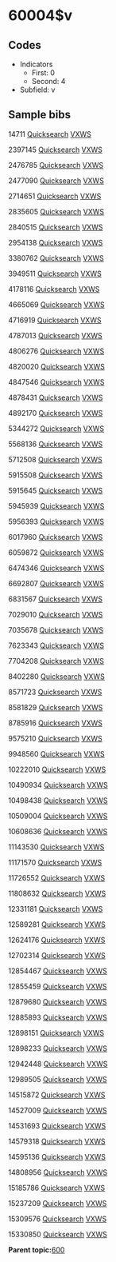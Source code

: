 # 60004$v

## Codes

-   Indicators
    -   First: 0
    -   Second: 4
-   Subfield: v

## Sample bibs

14711 [Quicksearch](https://search.library.yale.edu/catalog/14711) [VXWS](http://prodorbis.library.yale.edu:7014/vxws/GetHoldingsService?bibId=14711)

2397145 [Quicksearch](https://search.library.yale.edu/catalog/2397145) [VXWS](http://prodorbis.library.yale.edu:7014/vxws/GetHoldingsService?bibId=2397145)

2476785 [Quicksearch](https://search.library.yale.edu/catalog/2476785) [VXWS](http://prodorbis.library.yale.edu:7014/vxws/GetHoldingsService?bibId=2476785)

2477090 [Quicksearch](https://search.library.yale.edu/catalog/2477090) [VXWS](http://prodorbis.library.yale.edu:7014/vxws/GetHoldingsService?bibId=2477090)

2714651 [Quicksearch](https://search.library.yale.edu/catalog/2714651) [VXWS](http://prodorbis.library.yale.edu:7014/vxws/GetHoldingsService?bibId=2714651)

2835605 [Quicksearch](https://search.library.yale.edu/catalog/2835605) [VXWS](http://prodorbis.library.yale.edu:7014/vxws/GetHoldingsService?bibId=2835605)

2840515 [Quicksearch](https://search.library.yale.edu/catalog/2840515) [VXWS](http://prodorbis.library.yale.edu:7014/vxws/GetHoldingsService?bibId=2840515)

2954138 [Quicksearch](https://search.library.yale.edu/catalog/2954138) [VXWS](http://prodorbis.library.yale.edu:7014/vxws/GetHoldingsService?bibId=2954138)

3380762 [Quicksearch](https://search.library.yale.edu/catalog/3380762) [VXWS](http://prodorbis.library.yale.edu:7014/vxws/GetHoldingsService?bibId=3380762)

3949511 [Quicksearch](https://search.library.yale.edu/catalog/3949511) [VXWS](http://prodorbis.library.yale.edu:7014/vxws/GetHoldingsService?bibId=3949511)

4178116 [Quicksearch](https://search.library.yale.edu/catalog/4178116) [VXWS](http://prodorbis.library.yale.edu:7014/vxws/GetHoldingsService?bibId=4178116)

4665069 [Quicksearch](https://search.library.yale.edu/catalog/4665069) [VXWS](http://prodorbis.library.yale.edu:7014/vxws/GetHoldingsService?bibId=4665069)

4716919 [Quicksearch](https://search.library.yale.edu/catalog/4716919) [VXWS](http://prodorbis.library.yale.edu:7014/vxws/GetHoldingsService?bibId=4716919)

4787013 [Quicksearch](https://search.library.yale.edu/catalog/4787013) [VXWS](http://prodorbis.library.yale.edu:7014/vxws/GetHoldingsService?bibId=4787013)

4806276 [Quicksearch](https://search.library.yale.edu/catalog/4806276) [VXWS](http://prodorbis.library.yale.edu:7014/vxws/GetHoldingsService?bibId=4806276)

4820020 [Quicksearch](https://search.library.yale.edu/catalog/4820020) [VXWS](http://prodorbis.library.yale.edu:7014/vxws/GetHoldingsService?bibId=4820020)

4847546 [Quicksearch](https://search.library.yale.edu/catalog/4847546) [VXWS](http://prodorbis.library.yale.edu:7014/vxws/GetHoldingsService?bibId=4847546)

4878431 [Quicksearch](https://search.library.yale.edu/catalog/4878431) [VXWS](http://prodorbis.library.yale.edu:7014/vxws/GetHoldingsService?bibId=4878431)

4892170 [Quicksearch](https://search.library.yale.edu/catalog/4892170) [VXWS](http://prodorbis.library.yale.edu:7014/vxws/GetHoldingsService?bibId=4892170)

5344272 [Quicksearch](https://search.library.yale.edu/catalog/5344272) [VXWS](http://prodorbis.library.yale.edu:7014/vxws/GetHoldingsService?bibId=5344272)

5568136 [Quicksearch](https://search.library.yale.edu/catalog/5568136) [VXWS](http://prodorbis.library.yale.edu:7014/vxws/GetHoldingsService?bibId=5568136)

5712508 [Quicksearch](https://search.library.yale.edu/catalog/5712508) [VXWS](http://prodorbis.library.yale.edu:7014/vxws/GetHoldingsService?bibId=5712508)

5915508 [Quicksearch](https://search.library.yale.edu/catalog/5915508) [VXWS](http://prodorbis.library.yale.edu:7014/vxws/GetHoldingsService?bibId=5915508)

5915645 [Quicksearch](https://search.library.yale.edu/catalog/5915645) [VXWS](http://prodorbis.library.yale.edu:7014/vxws/GetHoldingsService?bibId=5915645)

5945939 [Quicksearch](https://search.library.yale.edu/catalog/5945939) [VXWS](http://prodorbis.library.yale.edu:7014/vxws/GetHoldingsService?bibId=5945939)

5956393 [Quicksearch](https://search.library.yale.edu/catalog/5956393) [VXWS](http://prodorbis.library.yale.edu:7014/vxws/GetHoldingsService?bibId=5956393)

6017960 [Quicksearch](https://search.library.yale.edu/catalog/6017960) [VXWS](http://prodorbis.library.yale.edu:7014/vxws/GetHoldingsService?bibId=6017960)

6059872 [Quicksearch](https://search.library.yale.edu/catalog/6059872) [VXWS](http://prodorbis.library.yale.edu:7014/vxws/GetHoldingsService?bibId=6059872)

6474346 [Quicksearch](https://search.library.yale.edu/catalog/6474346) [VXWS](http://prodorbis.library.yale.edu:7014/vxws/GetHoldingsService?bibId=6474346)

6692807 [Quicksearch](https://search.library.yale.edu/catalog/6692807) [VXWS](http://prodorbis.library.yale.edu:7014/vxws/GetHoldingsService?bibId=6692807)

6831567 [Quicksearch](https://search.library.yale.edu/catalog/6831567) [VXWS](http://prodorbis.library.yale.edu:7014/vxws/GetHoldingsService?bibId=6831567)

7029010 [Quicksearch](https://search.library.yale.edu/catalog/7029010) [VXWS](http://prodorbis.library.yale.edu:7014/vxws/GetHoldingsService?bibId=7029010)

7035678 [Quicksearch](https://search.library.yale.edu/catalog/7035678) [VXWS](http://prodorbis.library.yale.edu:7014/vxws/GetHoldingsService?bibId=7035678)

7623343 [Quicksearch](https://search.library.yale.edu/catalog/7623343) [VXWS](http://prodorbis.library.yale.edu:7014/vxws/GetHoldingsService?bibId=7623343)

7704208 [Quicksearch](https://search.library.yale.edu/catalog/7704208) [VXWS](http://prodorbis.library.yale.edu:7014/vxws/GetHoldingsService?bibId=7704208)

8402280 [Quicksearch](https://search.library.yale.edu/catalog/8402280) [VXWS](http://prodorbis.library.yale.edu:7014/vxws/GetHoldingsService?bibId=8402280)

8571723 [Quicksearch](https://search.library.yale.edu/catalog/8571723) [VXWS](http://prodorbis.library.yale.edu:7014/vxws/GetHoldingsService?bibId=8571723)

8581829 [Quicksearch](https://search.library.yale.edu/catalog/8581829) [VXWS](http://prodorbis.library.yale.edu:7014/vxws/GetHoldingsService?bibId=8581829)

8785916 [Quicksearch](https://search.library.yale.edu/catalog/8785916) [VXWS](http://prodorbis.library.yale.edu:7014/vxws/GetHoldingsService?bibId=8785916)

9575210 [Quicksearch](https://search.library.yale.edu/catalog/9575210) [VXWS](http://prodorbis.library.yale.edu:7014/vxws/GetHoldingsService?bibId=9575210)

9948560 [Quicksearch](https://search.library.yale.edu/catalog/9948560) [VXWS](http://prodorbis.library.yale.edu:7014/vxws/GetHoldingsService?bibId=9948560)

10222010 [Quicksearch](https://search.library.yale.edu/catalog/10222010) [VXWS](http://prodorbis.library.yale.edu:7014/vxws/GetHoldingsService?bibId=10222010)

10490934 [Quicksearch](https://search.library.yale.edu/catalog/10490934) [VXWS](http://prodorbis.library.yale.edu:7014/vxws/GetHoldingsService?bibId=10490934)

10498438 [Quicksearch](https://search.library.yale.edu/catalog/10498438) [VXWS](http://prodorbis.library.yale.edu:7014/vxws/GetHoldingsService?bibId=10498438)

10509004 [Quicksearch](https://search.library.yale.edu/catalog/10509004) [VXWS](http://prodorbis.library.yale.edu:7014/vxws/GetHoldingsService?bibId=10509004)

10608636 [Quicksearch](https://search.library.yale.edu/catalog/10608636) [VXWS](http://prodorbis.library.yale.edu:7014/vxws/GetHoldingsService?bibId=10608636)

11143530 [Quicksearch](https://search.library.yale.edu/catalog/11143530) [VXWS](http://prodorbis.library.yale.edu:7014/vxws/GetHoldingsService?bibId=11143530)

11171570 [Quicksearch](https://search.library.yale.edu/catalog/11171570) [VXWS](http://prodorbis.library.yale.edu:7014/vxws/GetHoldingsService?bibId=11171570)

11726552 [Quicksearch](https://search.library.yale.edu/catalog/11726552) [VXWS](http://prodorbis.library.yale.edu:7014/vxws/GetHoldingsService?bibId=11726552)

11808632 [Quicksearch](https://search.library.yale.edu/catalog/11808632) [VXWS](http://prodorbis.library.yale.edu:7014/vxws/GetHoldingsService?bibId=11808632)

12331181 [Quicksearch](https://search.library.yale.edu/catalog/12331181) [VXWS](http://prodorbis.library.yale.edu:7014/vxws/GetHoldingsService?bibId=12331181)

12589281 [Quicksearch](https://search.library.yale.edu/catalog/12589281) [VXWS](http://prodorbis.library.yale.edu:7014/vxws/GetHoldingsService?bibId=12589281)

12624176 [Quicksearch](https://search.library.yale.edu/catalog/12624176) [VXWS](http://prodorbis.library.yale.edu:7014/vxws/GetHoldingsService?bibId=12624176)

12702314 [Quicksearch](https://search.library.yale.edu/catalog/12702314) [VXWS](http://prodorbis.library.yale.edu:7014/vxws/GetHoldingsService?bibId=12702314)

12854467 [Quicksearch](https://search.library.yale.edu/catalog/12854467) [VXWS](http://prodorbis.library.yale.edu:7014/vxws/GetHoldingsService?bibId=12854467)

12855459 [Quicksearch](https://search.library.yale.edu/catalog/12855459) [VXWS](http://prodorbis.library.yale.edu:7014/vxws/GetHoldingsService?bibId=12855459)

12879680 [Quicksearch](https://search.library.yale.edu/catalog/12879680) [VXWS](http://prodorbis.library.yale.edu:7014/vxws/GetHoldingsService?bibId=12879680)

12885893 [Quicksearch](https://search.library.yale.edu/catalog/12885893) [VXWS](http://prodorbis.library.yale.edu:7014/vxws/GetHoldingsService?bibId=12885893)

12898151 [Quicksearch](https://search.library.yale.edu/catalog/12898151) [VXWS](http://prodorbis.library.yale.edu:7014/vxws/GetHoldingsService?bibId=12898151)

12898233 [Quicksearch](https://search.library.yale.edu/catalog/12898233) [VXWS](http://prodorbis.library.yale.edu:7014/vxws/GetHoldingsService?bibId=12898233)

12942448 [Quicksearch](https://search.library.yale.edu/catalog/12942448) [VXWS](http://prodorbis.library.yale.edu:7014/vxws/GetHoldingsService?bibId=12942448)

12989505 [Quicksearch](https://search.library.yale.edu/catalog/12989505) [VXWS](http://prodorbis.library.yale.edu:7014/vxws/GetHoldingsService?bibId=12989505)

14515872 [Quicksearch](https://search.library.yale.edu/catalog/14515872) [VXWS](http://prodorbis.library.yale.edu:7014/vxws/GetHoldingsService?bibId=14515872)

14527009 [Quicksearch](https://search.library.yale.edu/catalog/14527009) [VXWS](http://prodorbis.library.yale.edu:7014/vxws/GetHoldingsService?bibId=14527009)

14531693 [Quicksearch](https://search.library.yale.edu/catalog/14531693) [VXWS](http://prodorbis.library.yale.edu:7014/vxws/GetHoldingsService?bibId=14531693)

14579318 [Quicksearch](https://search.library.yale.edu/catalog/14579318) [VXWS](http://prodorbis.library.yale.edu:7014/vxws/GetHoldingsService?bibId=14579318)

14595136 [Quicksearch](https://search.library.yale.edu/catalog/14595136) [VXWS](http://prodorbis.library.yale.edu:7014/vxws/GetHoldingsService?bibId=14595136)

14808956 [Quicksearch](https://search.library.yale.edu/catalog/14808956) [VXWS](http://prodorbis.library.yale.edu:7014/vxws/GetHoldingsService?bibId=14808956)

15185786 [Quicksearch](https://search.library.yale.edu/catalog/15185786) [VXWS](http://prodorbis.library.yale.edu:7014/vxws/GetHoldingsService?bibId=15185786)

15237209 [Quicksearch](https://search.library.yale.edu/catalog/15237209) [VXWS](http://prodorbis.library.yale.edu:7014/vxws/GetHoldingsService?bibId=15237209)

15309576 [Quicksearch](https://search.library.yale.edu/catalog/15309576) [VXWS](http://prodorbis.library.yale.edu:7014/vxws/GetHoldingsService?bibId=15309576)

15330850 [Quicksearch](https://search.library.yale.edu/catalog/15330850) [VXWS](http://prodorbis.library.yale.edu:7014/vxws/GetHoldingsService?bibId=15330850)

**Parent topic:**[600](../../tags/600/600.md)

